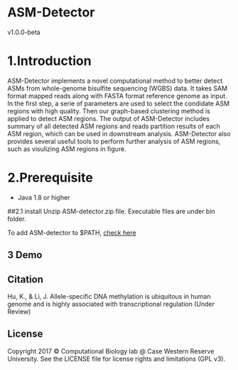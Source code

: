 ASM-Detector
===
v1.0.0-beta

# 1.Introduction
ASM-Detector implements a novel computational method to better detect ASMs from whole-genome bisulfite sequencing (WGBS) data. It takes SAM format mapped reads along with FASTA format reference genome as input. In the first step, a serie of parameters are used to select the condidate ASM regions with high quality. Then our graph-based clustering method is applied to detect ASM regions. The output of ASM-Detector includes summary of all detected ASM regions and reads partition results of each ASM region, which can be used in downstream analysis. ASM-Detector also provides several useful tools to perform further analysis of ASM regions, such as visulizing ASM regions in figure.

# 2.Prerequisite
* Java 1.8 or higher

##2.1 install
Unzip ASM-detector.zip file. Executable files are under bin folder.

To add ASM-detector to $PATH, [check here](http://askubuntu.com/questions/109381/how-to-add-path-of-a-program-to-path-environment-variable)

## 3 Demo


## Citation
Hu, K., & Li, J. Allele-specific DNA methylation is ubiquitous in human genome and is highly associated with transcriptional regulation (Under Review)

## License

Copyright 2017 © Computational Biology lab @ Case Western Reserve University.
See the LICENSE file for license rights and limitations (GPL v3).

